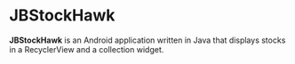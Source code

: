 # JBStockHawk

**JBStockHawk** is an Android application written in Java that displays stocks in a RecyclerView and a collection widget.
